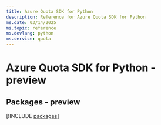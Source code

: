 ```yaml
---
title: Azure Quota SDK for Python
description: Reference for Azure Quota SDK for Python
ms.date: 03/14/2025
ms.topic: reference
ms.devlang: python
ms.service: quota
---
```

# Azure Quota SDK for Python - preview
## Packages - preview
[!INCLUDE [packages](quota-index.md)]